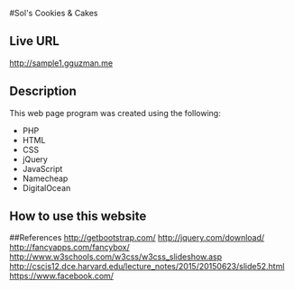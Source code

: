#Sol's Cookies & Cakes

## Live URL
<http://sample1.gguzman.me>

## Description
This web page program was created using the following:
- PHP
- HTML
- CSS
- jQuery
- JavaScript
- Namecheap
- DigitalOcean

## How to use this website


##References
<http://getbootstrap.com/>
<http://jquery.com/download/>
<http://fancyapps.com/fancybox/>
<http://www.w3schools.com/w3css/w3css_slideshow.asp>
<http://cscis12.dce.harvard.edu/lecture_notes/2015/20150623/slide52.html>
<https://www.facebook.com/>

